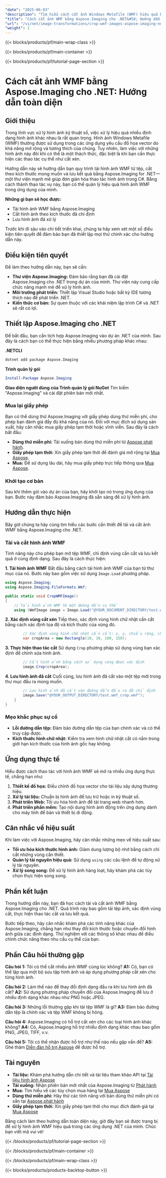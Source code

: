 ```yaml
---
"date": "2025-06-03"
"description": "Tìm hiểu cách cắt ảnh Windows Metafile (WMF) hiệu quả bằng Aspose.Imaging cho .NET. Hướng dẫn này bao gồm tải, cắt và lưu ảnh WMF với các ví dụ mã chi tiết."
"title": "Cách cắt ảnh WMF bằng Aspose.Imaging cho .NET&#58; Hướng dẫn toàn diện"
"url": "/vi/net/image-transformations/crop-wmf-images-aspose-imaging-net/"
"weight": 1
---
```


{{< blocks/products/pf/main-wrap-class >}}

{{< blocks/products/pf/main-container >}}

{{< blocks/products/pf/tutorial-page-section >}}
# Cách cắt ảnh WMF bằng Aspose.Imaging cho .NET: Hướng dẫn toàn diện

## Giới thiệu

Trong lĩnh vực xử lý hình ảnh kỹ thuật số, việc xử lý hiệu quả nhiều định dạng hình ảnh khác nhau là rất quan trọng. Hình ảnh Windows Metafile (WMF) thường được sử dụng trong các ứng dụng yêu cầu đồ họa vector do khả năng mở rộng và tương thích của chúng. Tuy nhiên, làm việc với những hình ảnh này đôi khi có thể là một thách thức, đặc biệt là khi bạn cần thực hiện các thao tác cụ thể như cắt xén.

Hướng dẫn này sẽ hướng dẫn bạn quy trình tải hình ảnh WMF từ tệp, cắt theo kích thước mong muốn và lưu kết quả bằng Aspose.Imaging for .NET—một thư viện mạnh mẽ giúp đơn giản hóa thao tác hình ảnh trong C#. Bằng cách thành thạo tác vụ này, bạn có thể quản lý hiệu quả hình ảnh WMF trong ứng dụng của mình.

**Những gì bạn sẽ học được:**
- Tải hình ảnh WMF bằng Aspose.Imaging
- Cắt hình ảnh theo kích thước đã chỉ định
- Lưu hình ảnh đã xử lý

Trước khi đi sâu vào chi tiết triển khai, chúng ta hãy xem xét một số điều kiện tiên quyết để đảm bảo bạn đã thiết lập mọi thứ chính xác cho hướng dẫn này.

## Điều kiện tiên quyết
Để làm theo hướng dẫn này, bạn sẽ cần:
- **Thư viện Aspose.Imaging:** Đảm bảo rằng bạn đã cài đặt Aspose.Imaging cho .NET trong dự án của mình. Thư viện này cung cấp chức năng mạnh mẽ để xử lý hình ảnh.
- **Môi trường phát triển:** Thiết lập Visual Studio hoặc bất kỳ IDE tương thích nào để phát triển .NET.
- **Kiến thức cơ bản:** Sự quen thuộc với các khái niệm lập trình C# và .NET sẽ rất có lợi.

## Thiết lập Aspose.Imaging cho .NET
Để bắt đầu, bạn cần tích hợp Aspose.Imaging vào dự án .NET của mình. Sau đây là cách bạn có thể thực hiện bằng nhiều phương pháp khác nhau:

**.NETCLI**
```bash
dotnet add package Aspose.Imaging
```

**Trình quản lý gói**
```powershell
Install-Package Aspose.Imaging
```

**Giao diện người dùng của Trình quản lý gói NuGet**
Tìm kiếm "Aspose.Imaging" và cài đặt phiên bản mới nhất.

### Mua lại giấy phép
Bạn có thể dùng thử Aspose.Imaging với giấy phép dùng thử miễn phí, cho phép bạn đánh giá đầy đủ khả năng của nó. Đối với mục đích sử dụng sản xuất, hãy cân nhắc mua giấy phép tạm thời hoặc vĩnh viễn. Sau đây là cách bắt đầu:
- **Dùng thử miễn phí:** Tải xuống bản dùng thử miễn phí từ [Aspose phát hành](https://releases.aspose.com/imaging/net/).
- **Giấy phép tạm thời:** Xin giấy phép tạm thời để đánh giá mở rộng tại [Mua Aspose](https://purchase.aspose.com/temporary-license/).
- **Mua:** Để sử dụng lâu dài, hãy mua giấy phép trực tiếp thông qua [Mua Aspose](https://purchase.aspose.com/buy).

### Khởi tạo cơ bản
Sau khi thêm gói vào dự án của bạn, hãy khởi tạo nó trong ứng dụng của bạn. Bước này đảm bảo Aspose.Imaging đã sẵn sàng để xử lý hình ảnh.

## Hướng dẫn thực hiện
Bây giờ chúng ta hãy cùng tìm hiểu các bước cần thiết để tải và cắt ảnh WMF bằng Aspose.Imaging cho .NET.

### Tải và cắt hình ảnh WMF
Tính năng này cho phép bạn mở tệp WMF, chỉ định vùng cần cắt và lưu kết quả ở cùng định dạng. Sau đây là cách thực hiện:

**1. Tải hình ảnh WMF**
Bắt đầu bằng cách tải hình ảnh WMF của bạn từ thư mục của nó. Bước này bao gồm việc sử dụng `Image.Load` phương pháp.

```csharp
using Aspose.Imaging;
using Aspose.Imaging.FileFormats.Wmf;

public static void CropWMFImage()
{
    // Tải hình ảnh WMF từ một đường dẫn cụ thể
    using (WmfImage image = Image.Load("@YOUR_DOCUMENT_DIRECTORY/test.wmf") as WmfImage)
```

**2. Xác định vùng cắt xén**
Tiếp theo, xác định vùng hình chữ nhật cần cắt bằng cách xác định tọa độ và kích thước của vùng đó.

```csharp
        // Xác định vùng hình chữ nhật cần cắt: x, y, chiều rộng, chiều cao
        var cropArea = new Rectangle(10, 10, 100, 150);
```

**3. Thực hiện thao tác cắt**
Sử dụng `Crop` phương pháp sử dụng vùng bạn xác định để chỉnh sửa hình ảnh.

```csharp
        // Cắt hình ảnh bằng cách sử dụng vùng được xác định
        image.Crop(cropArea);
```

**4. Lưu hình ảnh đã cắt**
Cuối cùng, lưu hình ảnh đã cắt vào một tệp mới trong thư mục đầu ra mong muốn.

```csharp
        // Lưu hình ảnh đã cắt vào đường dẫn đầu ra đã chỉ định
        image.Save("@YOUR_OUTPUT_DIRECTORY/test.wmf_crop.wmf");
    }
}
```

### Mẹo khắc phục sự cố
- **Lỗi đường dẫn tệp:** Đảm bảo đường dẫn tệp của bạn chính xác và có thể truy cập được.
- **Kích thước hình chữ nhật:** Kiểm tra xem hình chữ nhật cắt có nằm trong giới hạn kích thước của hình ảnh gốc hay không.

## Ứng dụng thực tế
Hiểu được cách thao tác với hình ảnh WMF sẽ mở ra nhiều ứng dụng thực tế, chẳng hạn như:
1. **Thiết kế đồ họa:** Điều chỉnh đồ họa vector cho tài liệu xây dựng thương hiệu.
2. **Xử lý tài liệu:** Chuẩn bị hình ảnh để lưu trữ hoặc in kỹ thuật số.
3. **Phát triển Web:** Tối ưu hóa hình ảnh để tải trang web nhanh hơn.
4. **Phát triển phần mềm:** Tạo nội dung hình ảnh động trên ứng dụng dành cho máy tính để bàn và thiết bị di động.

## Cân nhắc về hiệu suất
Khi làm việc với Aspose.Imaging, hãy cân nhắc những mẹo về hiệu suất sau:
- **Tối ưu hóa kích thước hình ảnh:** Giảm dung lượng bộ nhớ bằng cách chỉ cắt những vùng cần thiết.
- **Quản lý tài nguyên hiệu quả:** Sử dụng `using` các câu lệnh để tự động xử lý tài nguyên.
- **Xử lý song song:** Để xử lý hình ảnh hàng loạt, hãy khám phá các tùy chọn thực hiện song song.

## Phần kết luận
Trong hướng dẫn này, bạn đã học cách tải và cắt ảnh WMF bằng Aspose.Imaging cho .NET. Quá trình này bao gồm tải tệp ảnh, xác định vùng cắt, thực hiện thao tác cắt và lưu kết quả.

Bước tiếp theo, hãy cân nhắc khám phá các tính năng khác của Aspose.Imaging, chẳng hạn như thay đổi kích thước hoặc chuyển đổi hình ảnh giữa các định dạng. Thử nghiệm với các thông số khác nhau để điều chỉnh chức năng theo nhu cầu cụ thể của bạn.

## Phần Câu hỏi thường gặp
**Câu hỏi 1:** Tôi có thể cắt nhiều ảnh WMF cùng lúc không?
**A1:** Có, bạn có thể lặp qua một bộ sưu tập hình ảnh và áp dụng phương pháp cắt xén cho từng hình ảnh.

**Câu hỏi 2:** Làm thế nào để thay đổi định dạng đầu ra khi lưu hình ảnh đã cắt?
**A2:** Sử dụng phương pháp chuyển đổi của Aspose.Imaging để lưu ở nhiều định dạng khác nhau như PNG hoặc JPEG.

**Câu hỏi 3:** Những lỗi thường gặp khi tải tệp WMF là gì?
**A3:** Đảm bảo đường dẫn tệp là chính xác và tệp WMF không bị hỏng.

**Câu hỏi 4:** Aspose.Imaging có hỗ trợ cắt xén cho các loại hình ảnh khác không?
**A4:** Có, Aspose.Imaging hỗ trợ nhiều định dạng khác nhau bao gồm PNG, JPEG, TIFF, v.v.

**Câu hỏi 5:** Tôi có thể nhận được hỗ trợ như thế nào nếu gặp vấn đề?
**A5:** Ghé thăm [Diễn đàn hỗ trợ Aspose](https://forum.aspose.com/c/imaging/10) để được hỗ trợ.

## Tài nguyên
- **Tài liệu:** Khám phá hướng dẫn chi tiết và tài liệu tham khảo API tại [Tài liệu hình ảnh Aspose](https://reference.aspose.com/imaging/net/)
- **Tải xuống:** Nhận phiên bản mới nhất của Aspose.Imaging từ [Phát hành](https://releases.aspose.com/imaging/net/)
- **Mua:** Tìm hiểu về các tùy chọn mua hàng tại [Mua Aspose](https://purchase.aspose.com/buy)
- **Dùng thử miễn phí:** Hãy thử các tính năng với bản dùng thử miễn phí có sẵn tại [Aspose phát hành](https://releases.aspose.com/imaging/net/)
- **Giấy phép tạm thời:** Xin giấy phép tạm thời cho mục đích đánh giá tại [Mua Aspose](https://purchase.aspose.com/temporary-license/)

Bằng cách làm theo hướng dẫn toàn diện này, giờ đây bạn sẽ được trang bị để xử lý hình ảnh WMF hiệu quả trong các ứng dụng .NET của mình. Chúc bạn viết mã vui vẻ!

{{< /blocks/products/pf/tutorial-page-section >}}

{{< /blocks/products/pf/main-container >}}

{{< /blocks/products/pf/main-wrap-class >}}

{{< blocks/products/products-backtop-button >}}